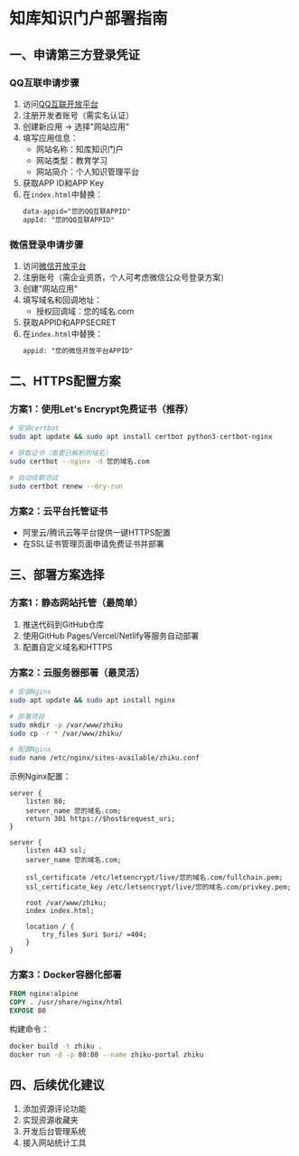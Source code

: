 # 知库知识门户部署指南

## 一、申请第三方登录凭证

### QQ互联申请步骤
1. 访问[QQ互联开放平台](https://connect.qq.com/)
2. 注册开发者账号（需实名认证）
3. 创建新应用 → 选择"网站应用"
4. 填写应用信息：
   - 网站名称：知库知识门户
   - 网站类型：教育学习
   - 网站简介：个人知识管理平台
5. 获取APP ID和APP Key
6. 在`index.html`中替换：
   ```html
   data-appid="您的QQ互联APPID"
   appId: "您的QQ互联APPID"
   ```

### 微信登录申请步骤
1. 访问[微信开放平台](https://open.weixin.qq.com/)
2. 注册账号（需企业资质，个人可考虑微信公众号登录方案）
3. 创建"网站应用"
4. 填写域名和回调地址：
   - 授权回调域：您的域名.com
5. 获取APPID和APPSECRET
6. 在`index.html`中替换：
   ```html
   appid: "您的微信开放平台APPID"
   ```

## 二、HTTPS配置方案

### 方案1：使用Let's Encrypt免费证书（推荐）
```bash
# 安装certbot
sudo apt update && sudo apt install certbot python3-certbot-nginx

# 获取证书（需要已解析的域名）
sudo certbot --nginx -d 您的域名.com

# 自动续期测试
sudo certbot renew --dry-run
```

### 方案2：云平台托管证书
- 阿里云/腾讯云等平台提供一键HTTPS配置
- 在SSL证书管理页面申请免费证书并部署

## 三、部署方案选择

### 方案1：静态网站托管（最简单）
1. 推送代码到GitHub仓库
2. 使用GitHub Pages/Vercel/Netlify等服务自动部署
3. 配置自定义域名和HTTPS

### 方案2：云服务器部署（最灵活）
```bash
# 安装Nginx
sudo apt update && sudo apt install nginx

# 部署项目
sudo mkdir -p /var/www/zhiku
sudo cp -r * /var/www/zhiku/

# 配置Nginx
sudo nano /etc/nginx/sites-available/zhiku.conf
```
示例Nginx配置：
```nginx
server {
    listen 80;
    server_name 您的域名.com;
    return 301 https://$host$request_uri;
}

server {
    listen 443 ssl;
    server_name 您的域名.com;
    
    ssl_certificate /etc/letsencrypt/live/您的域名.com/fullchain.pem;
    ssl_certificate_key /etc/letsencrypt/live/您的域名.com/privkey.pem;
    
    root /var/www/zhiku;
    index index.html;
    
    location / {
        try_files $uri $uri/ =404;
    }
}
```

### 方案3：Docker容器化部署
```dockerfile
FROM nginx:alpine
COPY . /usr/share/nginx/html
EXPOSE 80
```
构建命令：
```bash
docker build -t zhiku .
docker run -d -p 80:80 --name zhiku-portal zhiku
```

## 四、后续优化建议
1. 添加资源评论功能
2. 实现资源收藏夹
3. 开发后台管理系统
4. 接入网站统计工具